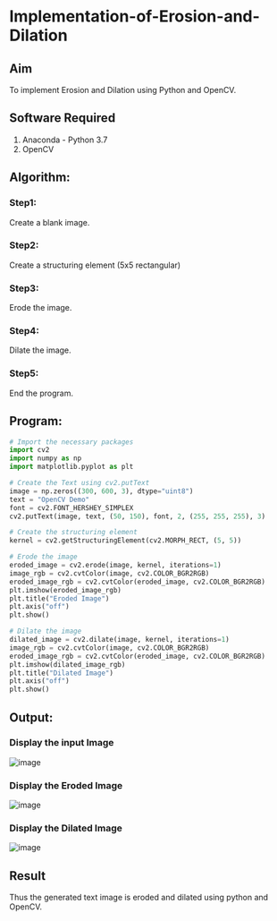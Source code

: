# Implementation-of-Erosion-and-Dilation
## Aim
To implement Erosion and Dilation using Python and OpenCV.
## Software Required
1. Anaconda - Python 3.7
2. OpenCV
## Algorithm:
### Step1:
Create a blank image.

### Step2:
Create a structuring element (5x5 rectangular)

### Step3:
Erode the image.

### Step4:
Dilate the image.

### Step5:
End the program.

## Program:

``` Python
# Import the necessary packages
import cv2
import numpy as np
import matplotlib.pyplot as plt

# Create the Text using cv2.putText
image = np.zeros((300, 600, 3), dtype="uint8")
text = "OpenCV Demo"
font = cv2.FONT_HERSHEY_SIMPLEX
cv2.putText(image, text, (50, 150), font, 2, (255, 255, 255), 3)

# Create the structuring element
kernel = cv2.getStructuringElement(cv2.MORPH_RECT, (5, 5))

# Erode the image
eroded_image = cv2.erode(image, kernel, iterations=1)
image_rgb = cv2.cvtColor(image, cv2.COLOR_BGR2RGB)
eroded_image_rgb = cv2.cvtColor(eroded_image, cv2.COLOR_BGR2RGB)
plt.imshow(eroded_image_rgb)
plt.title("Eroded Image")
plt.axis("off")
plt.show()

# Dilate the image
dilated_image = cv2.dilate(image, kernel, iterations=1)
image_rgb = cv2.cvtColor(image, cv2.COLOR_BGR2RGB)
eroded_image_rgb = cv2.cvtColor(eroded_image, cv2.COLOR_BGR2RGB)
plt.imshow(dilated_image_rgb)
plt.title("Dilated Image")
plt.axis("off")
plt.show()

```
## Output:

### Display the input Image

![image](https://github.com/user-attachments/assets/0c45e5d8-796f-4d15-8cdc-0b6622517c73)

### Display the Eroded Image

![image](https://github.com/user-attachments/assets/8285d2d4-a4f5-409e-a74f-6a46d6c303b2)

### Display the Dilated Image

![image](https://github.com/user-attachments/assets/c97b3cd5-5de1-4e92-bd40-3a54bac2f305)

## Result
Thus the generated text image is eroded and dilated using python and OpenCV.
